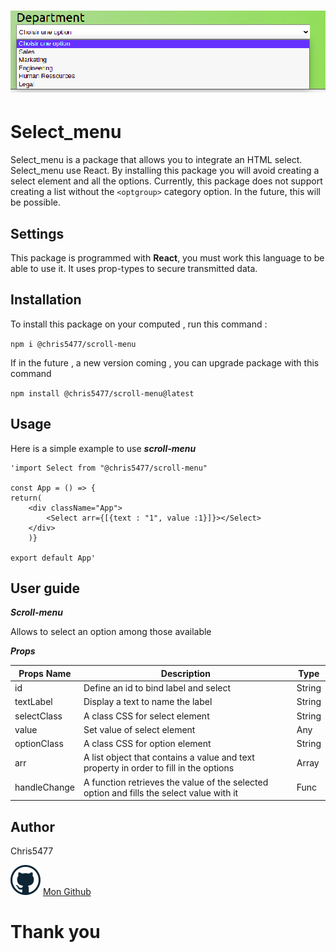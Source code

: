 # ![alt text](dist/assets/illustration.png)

# Select_menu

Select_menu is a package that allows you to integrate an HTML select. Select_menu use React. By installing this package you will avoid creating a select element and all the options. Currently, this package does not support creating a list without the `<optgroup>` category option. In the future, this will be possible.

## Settings

This package is programmed with **React**, you must work this language to be able to use it. It uses prop-types to secure transmitted data.

## Installation

To install this package on your computed , run this command :

`npm i @chris5477/scroll-menu`

If in the future , a new version coming , you can upgrade package with this command

`npm install @chris5477/scroll-menu@latest`

## Usage

Here is a simple example to use **_scroll-menu_**

    'import Select from "@chris5477/scroll-menu"

    const App = () => {
    return(
        <div className="App">
            <Select arr={[{text : "1", value :1}]}></Select>
        </div>
        )}

    export default App'

## User guide

**_Scroll-menu_**

Allows to select an option among those available

**_Props_**

| Props Name   | Description                                                                              | Type   |
| ------------ | ---------------------------------------------------------------------------------------- | ------ |
| id           | Define an id to bind label and select                                                    | String |
| textLabel    | Display a text to name the label                                                         | String |
| selectClass  | A class CSS for select element                                                           | String |
| value        | Set value of select element                                                              | Any    |
| optionClass  | A class CSS for option element                                                           | String |
| arr          | A list object that contains a value and text property in order to fill in the options    | Array  |
| handleChange | A function retrieves the value of the selected option and fills the select value with it | Func   |

## Author

Chris5477

![alt text](dist/assets/github-icon.png) [ Mon Github](https://github.com/Chris5477)

# Thank you
